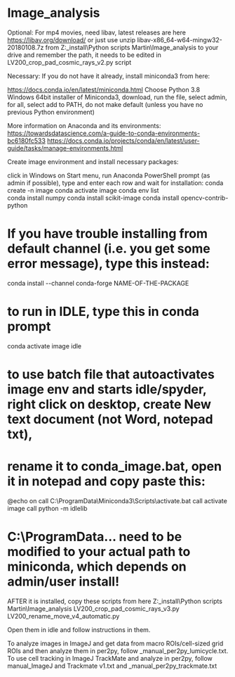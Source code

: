 # Image_analysis

Optional:
For mp4 movies, need libav, latest releases are here https://libav.org/download/
or just use unzip libav-x86_64-w64-mingw32-20180108.7z from Z:\_install\Python scripts Martin\Image_analysis to your drive and remember the path, 
it needs to be edited in LV200_crop_pad_cosmic_rays_v2.py script

Necessary:
If you do not have it already, install miniconda3 from here: 

https://docs.conda.io/en/latest/miniconda.html
Choose Python 3.8 Windows 64bit installer of Miniconda3, download, run the file, select admin, for all, select add to PATH, do not make default (unless you have no previous Python environment)

More information on Anaconda and its environments:
https://towardsdatascience.com/a-guide-to-conda-environments-bc6180fc533
https://docs.conda.io/projects/conda/en/latest/user-guide/tasks/manage-environments.html


Create image environment and install necessary packages:

click in Windows on Start menu, run Anaconda PowerShell prompt (as admin if possible), type and enter each row and wait for installation:
conda create -n image
conda activate image
conda env list   		
conda install numpy
conda install scikit-image 
conda install opencv-contrib-python                                

# If you have trouble installing from default channel (i.e. you get some error message), type this instead: 
conda install --channel conda-forge NAME-OF-THE-PACKAGE

# to run in IDLE, type this in conda prompt
conda activate image
idle


# to use batch file that autoactivates image env and starts idle/spyder, right click on desktop, create New text document (not Word, notepad txt),
# rename it to conda_image.bat, open it in notepad and copy paste this:

@echo on
call C:\ProgramData\Miniconda3\Scripts\activate.bat
call activate image
call python -m idlelib

# C:\ProgramData\... need to be modified to your actual path to miniconda, which depends on admin/user install!

AFTER it is installed, copy these scripts from here
Z:\_install\Python scripts Martin\Image_analysis
LV200_crop_pad_cosmic_rays_v3.py
LV200_rename_move_v4_automatic.py

Open them in idle and follow instructions in them.

To analyze images in ImageJ and get data from macro ROIs/cell-sized grid ROIs and then analyze them in per2py, follow _manual_per2py_lumicycle.txt. 
To use cell tracking in ImageJ TrackMate and analyze in per2py, follow manual_ImageJ and Trackmate v1.txt and _manual_per2py_trackmate.txt
